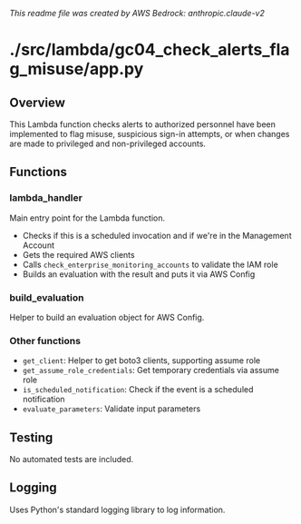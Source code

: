 *This readme file was created by AWS Bedrock: anthropic.claude-v2*

# ./src/lambda/gc04_check_alerts_flag_misuse/app.py

## Overview

This Lambda function checks alerts to authorized personnel have been implemented to flag misuse, suspicious sign-in attempts, or when changes are made to privileged and non-privileged accounts.

## Functions

### lambda_handler

Main entry point for the Lambda function.

- Checks if this is a scheduled invocation and if we're in the Management Account
- Gets the required AWS clients
- Calls `check_enterprise_monitoring_accounts` to validate the IAM role
- Builds an evaluation with the result and puts it via AWS Config

### build_evaluation

Helper to build an evaluation object for AWS Config.

### Other functions

- `get_client`: Helper to get boto3 clients, supporting assume role
- `get_assume_role_credentials`: Get temporary credentials via assume role  
- `is_scheduled_notification`: Check if the event is a scheduled notification
- `evaluate_parameters`: Validate input parameters

## Testing

No automated tests are included.

## Logging

Uses Python's standard logging library to log information.

